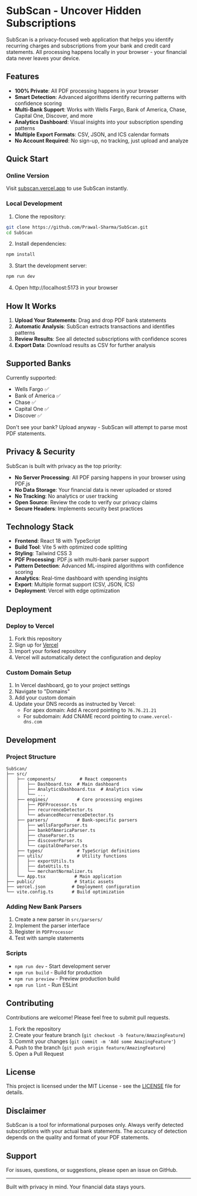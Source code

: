 # SubScan - Uncover Hidden Subscriptions

SubScan is a privacy-focused web application that helps you identify recurring charges and subscriptions from your bank and credit card statements. All processing happens locally in your browser - your financial data never leaves your device.

## Features

- **100% Private**: All PDF processing happens in your browser
- **Smart Detection**: Advanced algorithms identify recurring patterns with confidence scoring
- **Multi-Bank Support**: Works with Wells Fargo, Bank of America, Chase, Capital One, Discover, and more
- **Analytics Dashboard**: Visual insights into your subscription spending patterns
- **Multiple Export Formats**: CSV, JSON, and ICS calendar formats
- **No Account Required**: No sign-up, no tracking, just upload and analyze

## Quick Start

### Online Version
Visit [subscan.vercel.app](https://subscan.vercel.app) to use SubScan instantly.

### Local Development

1. Clone the repository:
```bash
git clone https://github.com/Prawal-Sharma/SubScan.git
cd SubScan
```

2. Install dependencies:
```bash
npm install
```

3. Start the development server:
```bash
npm run dev
```

4. Open http://localhost:5173 in your browser

## How It Works

1. **Upload Your Statements**: Drag and drop PDF bank statements
2. **Automatic Analysis**: SubScan extracts transactions and identifies patterns
3. **Review Results**: See all detected subscriptions with confidence scores
4. **Export Data**: Download results as CSV for further analysis

## Supported Banks

Currently supported:
- Wells Fargo ✅
- Bank of America ✅
- Chase ✅
- Capital One ✅
- Discover ✅

Don't see your bank? Upload anyway - SubScan will attempt to parse most PDF statements.

## Privacy & Security

SubScan is built with privacy as the top priority:

- **No Server Processing**: All PDF parsing happens in your browser using PDF.js
- **No Data Storage**: Your financial data is never uploaded or stored
- **No Tracking**: No analytics or user tracking
- **Open Source**: Review the code to verify our privacy claims
- **Secure Headers**: Implements security best practices

## Technology Stack

- **Frontend**: React 18 with TypeScript
- **Build Tool**: Vite 5 with optimized code splitting
- **Styling**: Tailwind CSS 3
- **PDF Processing**: PDF.js with multi-bank parser support
- **Pattern Detection**: Advanced ML-inspired algorithms with confidence scoring
- **Analytics**: Real-time dashboard with spending insights
- **Export**: Multiple format support (CSV, JSON, ICS)
- **Deployment**: Vercel with edge optimization

## Deployment

### Deploy to Vercel

1. Fork this repository
2. Sign up for [Vercel](https://vercel.com)
3. Import your forked repository
4. Vercel will automatically detect the configuration and deploy

### Custom Domain Setup

1. In Vercel dashboard, go to your project settings
2. Navigate to "Domains"
3. Add your custom domain
4. Update your DNS records as instructed by Vercel:
   - For apex domain: Add A record pointing to `76.76.21.21`
   - For subdomain: Add CNAME record pointing to `cname.vercel-dns.com`

## Development

### Project Structure

```
SubScan/
├── src/
│   ├── components/         # React components
│   │   ├── Dashboard.tsx  # Main dashboard
│   │   ├── AnalyticsDashboard.tsx  # Analytics view
│   │   └── ...
│   ├── engines/           # Core processing engines
│   │   ├── PDFProcessor.ts
│   │   ├── recurrenceDetector.ts
│   │   └── advancedRecurrenceDetector.ts
│   ├── parsers/           # Bank-specific parsers
│   │   ├── wellsFargoParser.ts
│   │   ├── bankOfAmericaParser.ts
│   │   ├── chaseParser.ts
│   │   ├── discoverParser.ts
│   │   └── capitalOneParser.ts
│   ├── types/             # TypeScript definitions
│   ├── utils/             # Utility functions
│   │   ├── exportUtils.ts
│   │   ├── dateUtils.ts
│   │   └── merchantNormalizer.ts
│   └── App.tsx           # Main application
├── public/               # Static assets
├── vercel.json          # Deployment configuration
└── vite.config.ts       # Build optimization
```

### Adding New Bank Parsers

1. Create a new parser in `src/parsers/`
2. Implement the parser interface
3. Register in `PDFProcessor`
4. Test with sample statements

### Scripts

- `npm run dev` - Start development server
- `npm run build` - Build for production
- `npm run preview` - Preview production build
- `npm run lint` - Run ESLint

## Contributing

Contributions are welcome! Please feel free to submit pull requests.

1. Fork the repository
2. Create your feature branch (`git checkout -b feature/AmazingFeature`)
3. Commit your changes (`git commit -m 'Add some AmazingFeature'`)
4. Push to the branch (`git push origin feature/AmazingFeature`)
5. Open a Pull Request

## License

This project is licensed under the MIT License - see the [LICENSE](LICENSE) file for details.

## Disclaimer

SubScan is a tool for informational purposes only. Always verify detected subscriptions with your actual bank statements. The accuracy of detection depends on the quality and format of your PDF statements.

## Support

For issues, questions, or suggestions, please open an issue on GitHub.

---

Built with privacy in mind. Your financial data stays yours.